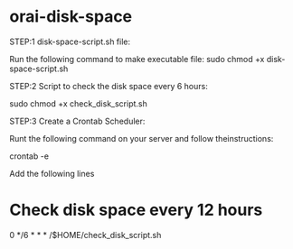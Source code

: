 # orai-disk-space

STEP:1
disk-space-script.sh file:

Run the following command to make executable file:
sudo chmod +x disk-space-script.sh

STEP:2
Script to check the disk space every 6 hours:

sudo chmod +x check_disk_script.sh

STEP:3
Create a Crontab Scheduler:

Runt the following command on your server and follow theinstructions:

crontab -e

Add the following lines

# Check disk space every 12 hours
0 */6 * * * /$HOME/check_disk_script.sh
